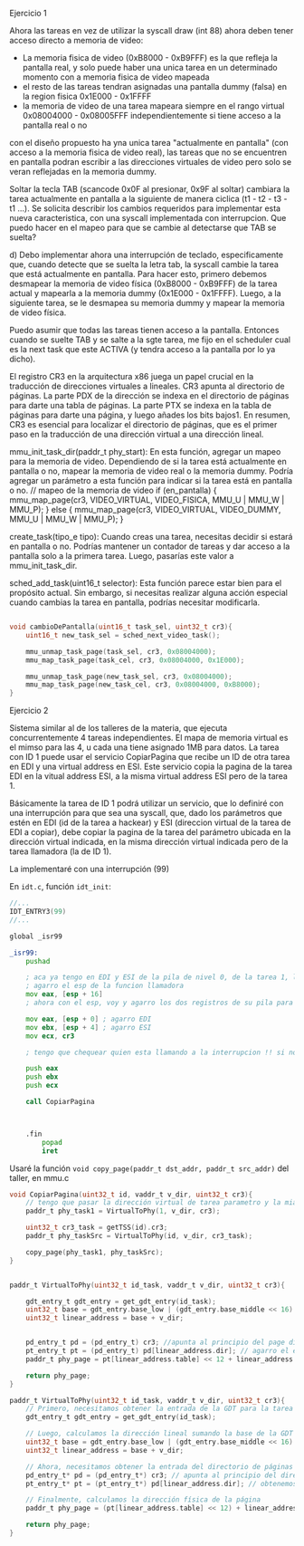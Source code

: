 Ejercicio 1

Ahora las tareas en vez de utilizar la syscall draw (int 88) ahora deben tener acceso directo a memoria de video:
- La memoria fisica de video (0xB8000 - 0xB9FFF) es la que refleja la pantalla real, y solo puede haber una unica tarea en un determinado momento con a memoria fisica de video mapeada
- el resto de las tareas tendran asignadas una pantalla dummy (falsa) en la region fisica 0x1E000 - 0x1FFFF
- la memoria de video de una tarea mapeara siempre en el rango virtual 0x08004000 - 0x08005FFF independientemente si tiene acceso a la pantalla real o no

con el diseño propuesto ha yna unica tarea "actualmente en pantalla" (con acceso a la memoria fisica de video real), las tareas que no se encuentren en pantalla podran escribir a las direcciones virtuales de video pero solo se veran reflejadas en la memoria dummy.  

Soltar la tecla TAB (scancode 0x0F al presionar, 0x9F al soltar) cambiara la tarea actualmente en pantalla a la siguiente de manera ciclica (t1 - t2 - t3 - t1 ...). Se solicita describir los cambios requeridos para implementar esta nueva caracteristica, con una syscall implementada con interrupcion.
Que puedo hacer en el mapeo para que se cambie al detectarse que TAB se suelta?




d) Debo implementar ahora una interrupción de teclado, especificamente que, cuando detecte que se suelta la letra tab, la syscall cambie la tarea que está actualmente en pantalla. Para hacer esto, primero debemos desmapear la memoria de video física (0xB8000 - 0xB9FFF) de la tarea actual y mapearla a la memoria dummy (0x1E000 - 0x1FFFF). Luego, a la siguiente tarea, se le desmapea su memoria dummy y mapear la memoria de video física.  

Puedo asumir que todas las tareas tienen acceso a la pantalla. Entonces cuando se suelte TAB y se salte a la sgte tarea, me fijo en el scheduler cual es la next task que este ACTIVA (y tendra acceso a la pantalla por lo ya dicho). 

El registro CR3 en la arquitectura x86 juega un papel crucial en la traducción de direcciones virtuales a lineales. CR3 apunta al directorio de páginas. La parte PDX de la dirección se indexa en el directorio de páginas para darte una tabla de páginas. La parte PTX se indexa en la tabla de páginas para darte una página, y luego añades los bits bajos1. En resumen, CR3 es esencial para localizar el directorio de páginas, que es el primer paso en la traducción de una dirección virtual a una dirección lineal.



mmu_init_task_dir(paddr_t phy_start): En esta función, agregar un mapeo para la memoria de video. Dependiendo de si la tarea está actualmente en pantalla o no, mapear la memoria de video real o la memoria dummy. Podría agregar un parámetro a esta función para indicar si la tarea está en pantalla o no.
// mapeo de la memoria de video
if (en_pantalla) {
  mmu_map_page(cr3, VIDEO_VIRTUAL, VIDEO_FISICA, MMU_U | MMU_W | MMU_P);
} else {
  mmu_map_page(cr3, VIDEO_VIRTUAL, VIDEO_DUMMY, MMU_U | MMU_W | MMU_P);
}

create_task(tipo_e tipo): Cuando creas una tarea, necesitas decidir si estará en pantalla o no. Podrías mantener un contador de tareas y dar acceso a la pantalla solo a la primera tarea. Luego, pasarías este valor a mmu_init_task_dir.

sched_add_task(uint16_t selector): Esta función parece estar bien para el propósito actual. Sin embargo, si necesitas realizar alguna acción especial cuando cambias la tarea en pantalla, podrías necesitar modificarla.



```c

void cambioDePantalla(uint16_t task_sel, uint32_t cr3){
    uint16_t new_task_sel = sched_next_video_task();

    mmu_unmap_task_page(task_sel, cr3, 0x08004000);
    mmu_map_task_page(task_cel, cr3, 0x08004000, 0x1E000);

    mmu_unmap_task_page(new_task_sel, cr3, 0x08004000);
    mmu_map_task_page(new_task_cel, cr3, 0x08004000, 0xB8000);
}
```




Ejercicio 2

Sistema similar al de los talleres de la materia, que ejecuta concurrentemente 4 tareas independientes. El mapa de memoria virtual es el mimso para las 4, u cada una tiene asignado 1MB para datos. La tarea con ID 1 puede usar el servicio CopiarPagina que recibe un ID de otra tarea en EDI y una virtual address en ESI. Este servicio copia la pagina de la tarea EDI en la vitual address ESI, a la misma virtual address ESI pero de la tarea 1.

Básicamente la tarea de ID 1 podrá utilizar un servicio, que lo definiré con una interrupción para que sea una syscall, que, dado los parámetros que estén en EDI (id de la tarea a hackear) y ESI (direccion virtual de la tarea de EDI a copiar), debe copiar la pagina de la tarea del parámetro ubicada en la dirección virtual indicada, en la misma dirección virtual indicada pero de la tarea llamadora (la de ID 1).  

La implementaré con una interrupción (99) 

En `idt.c`, función `idt_init`:
```c
//...
IDT_ENTRY3(99)
//...
```

```asm
global _isr99

_isr99:
    pushad

    ; aca ya tengo en EDI y ESI de la pila de nivel 0, de la tarea 1, los parámetros
    ; agarro el esp de la funcion llamadora
    mov eax, [esp + 16] 
    ; ahora con el esp, voy y agarro los dos registros de su pila para tenerlos como parametros para llamar a la funcion

    mov eax, [esp + 0] ; agarro EDI
    mov ebx, [esp + 4] ; agarro ESI
    mov ecx, cr3

    ; tengo que chequear quien esta llamando a la interrupcion !! si no es la tarea 1, termino

    push eax
    push ebx
    push ecx

    call CopiarPagina



    .fin
        popad
        iret
```

Usaré la función `void copy_page(paddr_t dst_addr, paddr_t src_addr)` del taller, en mmu.c

```c
void CopiarPagina(uint32_t id, vaddr_t v_dir, uint32_t cr3){
    // tengo que pasar la dirección virtual de tarea parametro y la mia, ambas en v_dir, a direccion logica
    paddr_t phy_task1 = VirtualToPhy(1, v_dir, cr3);

    uint32_t cr3_task = getTSS(id).cr3;
    paddr_t phy_taskSrc = VirtualToPhy(id, v_dir, cr3_task);

    copy_page(phy_task1, phy_taskSrc);
}


paddr_t VirtualToPhy(uint32_t id_task, vaddr_t v_dir, uint32_t cr3){

    gdt_entry_t gdt_entry = get_gdt_entry(id_task);
    uint32_t base = gdt_entry.base_low | (gdt_entry.base_middle << 16) | (gdt_entry.base_high << 24);
    uint32_t linear_address = base + v_dir;


    pd_entry_t pd = (pd_entry_t) cr3; //apunta al principio del page directory 
	pt_entry_t pt = (pd_entry_t) pd[linear_address.dir]; // agarro el entry a la tabla con linear_address.dir, que me da los 10 bits altos
    paddr_t phy_page = pt[linear_address.table] << 12 + linear_address.offset;

    return phy_page;
}

paddr_t VirtualToPhy(uint32_t id_task, vaddr_t v_dir, uint32_t cr3){
    // Primero, necesitamos obtener la entrada de la GDT para la tarea
    gdt_entry_t gdt_entry = get_gdt_entry(id_task);

    // Luego, calculamos la dirección lineal sumando la base de la GDT y la dirección virtual
    uint32_t base = gdt_entry.base_low | (gdt_entry.base_middle << 16) | (gdt_entry.base_high << 24);
    uint32_t linear_address = base + v_dir;

    // Ahora, necesitamos obtener la entrada del directorio de páginas y la tabla de páginas
    pd_entry_t* pd = (pd_entry_t*) cr3; // apunta al principio del directorio de páginas
    pt_entry_t* pt = (pt_entry_t*) pd[linear_address.dir]; // obtenemos la entrada a la tabla con linear_address.dir, que nos da los 10 bits altos

    // Finalmente, calculamos la dirección física de la página
    paddr_t phy_page = (pt[linear_address.table] << 12) + linear_address.offset;

    return phy_page;
}

```    




